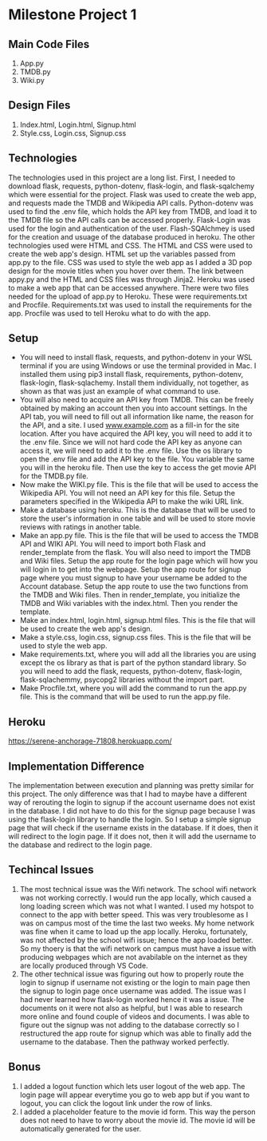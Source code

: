 # Milestone Project 1

## Main Code Files
1. App.py
2. TMDB.py
3. Wiki.py

## Design Files
1. Index.html, Login.html, Signup.html
2. Style.css, Login.css, Signup.css

## Technologies
The technologies used in this project are a long list. First, I needed to download flask, requests, python-dotenv, flask-login, and flask-sqalchemy which were essential for the project. Flask was used to create the web app, and requests made the TMDB and Wikipedia API calls. Python-dotenv was used to find the .env file, which holds the API key from TMDB, and load it to the TMDB file so the API calls can be accessed properly. Flask-Login was used for the login and authentication of the user. Flash-SQAlchmey is used for the creation and usuage of the database produced in heroku. The other technologies used were HTML and CSS. The HTML and CSS were used to create the web app's design. HTML set up the variables passed from app.py to the file. CSS was used to style the web app as I added a 3D pop design for the movie titles when you hover over them. The link between appy.py and the HTML and CSS files was through Jinja2. Heroku was used to make a web app that can be accessed anywhere. There were two files needed for the upload of app.py to Heroku. These were requirements.txt and Procfile. Requirements.txt was used to install the requirements for the app. Procfile was used to tell Heroku what to do with the app.

## Setup
- You will need to install flask, requests, and python-dotenv in your WSL terminal if you are using Windows or use the terminal provided in Mac. I installed them using pip3 install flask, requirements, python-dotenv, flask-login, flask-sqlachemy. Install them individually, not together, as shown as that was just an example of what command to use. 
- You will also need to acquire an API key from TMDB. This can be freely obtained by making an account then you into account settings. In the API tab, you will need to fill out all information like name, the reason for the API, and a site. I used www.example.com as a fill-in for the site location. After you have acquired the API key, you will need to add it to the .env file. Since we will not hard code the API key as anyone can access it, we will need to add it to the .env file. Use the os library to open the .env file and add the API key to the file. You variable the same you will in the heroku file. Then use the key to access the get movie API for the TMDB.py file.
- Now make the WIKI.py file. This is the file that will be used to access the Wikipedia API. You will not need an API key for this file. Setup the parameters specified in the Wikipedia API to make the wiki URL link.
- Make a database using heroku. This is the database that will be used to store the user's information in one table and will be used to store movie reviews with ratings in another table.
- Make an app.py file. This is the file that will be used to access the TMDB API and WIKI API. You will need to import both Flask and render_template from the flask. You will also need to import the TMDB and Wiki files. Setup the app route for the login page which will how you will login in to get into the webpage. Setup the app route for signup page where you must signup to have your username be added to the Account database. Setup the app route to use the two functions from the TMDB and Wiki files. Then in render_template, you initialize the TMDB and Wiki variables with the index.html. Then you render the template.
- Make an index.html, login.html, signup.html files. This is the file that will be used to create the web app's design.
- Make a style.css, login.css, signup.css files. This is the file that will be used to style the web app.
- Make requirements.txt, where you will add all the libraries you are using except the os library as that is part of the python standard library. So you will need to add the flask, requests, python-dotenv, flask-login, flask-sqlachemmy, psycopg2 libraries without the import part.
- Make Procfile.txt, where you will add the command to run the app.py file. This is the command that will be used to run the app.py file. 

## Heroku
https://serene-anchorage-71808.herokuapp.com/

## Implementation Difference
The implementation between execution and planning was pretty similar for this project. The only difference was that I had to maybe have a different way of rerouting the login to signup if the account username does not exist in the database. I did not have to do this for the signup page because I was using the flask-login library to handle the login. So I setup a simple signup page that will check if the username exists in the database. If it does, then it will redirect to the login page. If it does not, then it will add the username to the database and redirect to the login page.

## Techincal Issues
1. The most technical issue was the Wifi network. The school wifi network was not working correctly. I would run the app locally, which caused a long loading screen which was not what I wanted. I used my hotspot to connect to the app with better speed. This was very troublesome as I was on campus most of the time the last two weeks. My home network was fine when it came to load up the app locally. Heroku, fortunately, was not affected by the school wifi issue; hence the app loaded better. So my thoery is that the wifi network on campus must have a issue with producing webpages which are not avabilable on the internet as they are locally produced through VS Code.
2. The other technical issue was figuring out how to properly route the login to signup if username not existing or the login to main page then the signup to login page once username was added. The issue was I had never learned how flask-login worked hence it was a issue. The documents on it were not also as helpful, but I was able to research more online and found couple of videos and documents. I was able to figure out the signup was not adding to the database correctly so I restructured the app route for signup which was able to finally add the username to the database. Then the pathway worked perfectly.

## Bonus
1. I added a logout function which lets user logout of the web app. The login page will appear everytime you go to web app but if you want to logout, you can click the logout link under the row of links.
2. I added a placeholder feature to the movie id form. This way the person does not need to have to worry about the movie id. The movie id will be automatically generated for the user.
